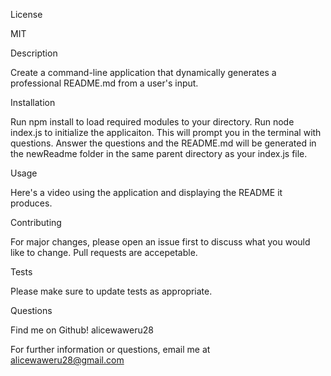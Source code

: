 License

MIT



Description

Create a command-line application that dynamically generates a professional README.md from a user's input.

Installation



Run npm install to load required modules to your directory. Run node index.js to initialize the applicaiton. This will prompt you in the terminal with questions. Answer the questions and the README.md will be generated in the newReadme folder in the same parent directory as your index.js file.

Usage


Here's a video using the application and displaying the README it produces.

Contributing



For major changes, please open an issue first to discuss what you would like to change. Pull requests are accepetable.



Tests


Please make sure to update tests as appropriate.

Questions


Find me on Github! alicewaweru28



For further information or questions, email me at alicewaweru28@gmail.com

